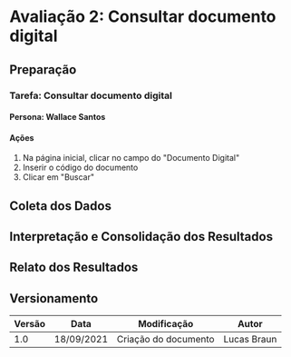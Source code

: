# Avaliação 2: Consultar documento digital

## Preparação
### Tarefa: Consultar documento digital
#### Persona: Wallace Santos
#### Ações
1. Na página inicial, clicar no campo do "Documento Digital"
2. Inserir o código do documento
3. Clicar em "Buscar"

## Coleta dos Dados

## Interpretação e Consolidação dos Resultados

## Relato dos Resultados

## Versionamento
| Versão | Data | Modificação | Autor |
|--|--|--|--|
| 1.0 | 18/09/2021 | Criação do documento | Lucas Braun |
